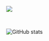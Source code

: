 <a herf="https://velog.io/@jamkris" target="_blank"><img src="https://img.shields.io/badge/Velog-white?style=plastic&logo=velog"/></a>

<br>

![GitHub stats](https://github-readme-stats.vercel.app/api?username=Jamkris&show_icons=true&theme=radical)

